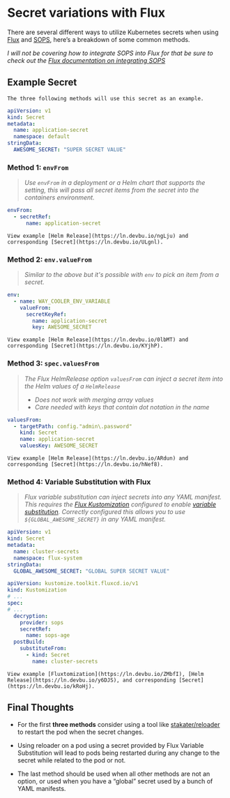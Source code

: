 # Secret variations with Flux

There are several different ways to utilize Kubernetes secrets when using [Flux](https://fluxcd.io/) and [SOPS](https://github.com/mozilla/sops), here’s a breakdown of some common methods.

_I will not be covering how to integrate SOPS into Flux for that be sure to check out the [Flux documentation on integrating SOPS](https://fluxcd.io/docs/guides/mozilla-sops/)_

## Example Secret

```admonish info
The three following methods will use this secret as an example.
```

```yaml
apiVersion: v1
kind: Secret
metadata:
  name: application-secret
  namespace: default
stringData:
  AWESOME_SECRET: "SUPER SECRET VALUE"
```

### Method 1: `envFrom`

> _Use `envFrom` in a deployment or a Helm chart that supports the setting, this will pass all secret items from the secret into the containers environment._

```yaml
envFrom:
  - secretRef:
      name: application-secret
```

```admonish example
View example [Helm Release](https://ln.devbu.io/ngLju) and corresponding [Secret](https://ln.devbu.io/ULgnl).
```

### Method 2: `env.valueFrom`

> _Similar to the above but it's possible with `env` to pick an item from a secret._

```yaml
env:
  - name: WAY_COOLER_ENV_VARIABLE
    valueFrom:
      secretKeyRef:
        name: application-secret
        key: AWESOME_SECRET
```

```admonish example
View example [Helm Release](https://ln.devbu.io/0lbMT) and corresponding [Secret](https://ln.devbu.io/KYjhP).
```

### Method 3: `spec.valuesFrom`

> _The Flux HelmRelease option `valuesFrom` can inject a secret item into the Helm values of a `HelmRelease`_
> * _Does not work with merging array values_
> * _Care needed with keys that contain dot notation in the name_

```yaml
valuesFrom:
  - targetPath: config."admin\.password"
    kind: Secret
    name: application-secret
    valuesKey: AWESOME_SECRET
```

```admonish example
View example [Helm Release](https://ln.devbu.io/ARdun) and corresponding [Secret](https://ln.devbu.io/hNef8).
```

### Method 4: Variable Substitution with Flux

> _Flux variable substitution can inject secrets into any YAML manifest. This requires the [Flux Kustomization](https://fluxcd.io/docs/components/kustomize/kustomization/) configured to enable [variable substitution](https://fluxcd.io/docs/components/kustomize/kustomization/#variable-substitution). Correctly configured this allows you to use `${GLOBAL_AWESOME_SECRET}` in any YAML manifest._

```yaml
apiVersion: v1
kind: Secret
metadata:
  name: cluster-secrets
  namespace: flux-system
stringData:
  GLOBAL_AWESOME_SECRET: "GLOBAL SUPER SECRET VALUE"
```

```yaml
apiVersion: kustomize.toolkit.fluxcd.io/v1
kind: Kustomization
# ...
spec:
# ...
  decryption:
    provider: sops
    secretRef:
      name: sops-age
  postBuild:
    substituteFrom:
      - kind: Secret
        name: cluster-secrets
```

```admonish example
View example [Fluxtomization](https://ln.devbu.io/ZMbfI), [Helm Release](https://ln.devbu.io/y6DJS), and corresponding [Secret](https://ln.devbu.io/kRoHj).
```

## Final Thoughts

* For the first **three methods** consider using a tool like [stakater/reloader](https://github.com/stakater/Reloader) to restart the pod when the secret changes.

* Using reloader on a pod using a secret provided by Flux Variable Substitution will lead to pods being restarted during any change to the secret while related to the pod or not.

* The last method should be used when all other methods are not an option, or used when you have a “global” secret used by a bunch of YAML manifests.